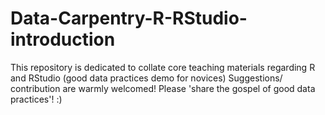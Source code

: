 # Data-Carpentry-R-RStudio-introduction
This repository is dedicated to collate core teaching materials regarding R and RStudio (good data practices demo for novices)
Suggestions/ contribution are warmly welcomed! 
Please 'share the gospel of good data practices'! :)
